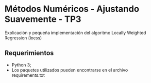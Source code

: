 # Métodos Numéricos - Ajustando Suavemente - TP3
Explicación y pequeña implementación del algoritmo Locally Weighted Regression (loess) 

## Requerimientos
- Python 3;
- Los paquetes utilizados pueden encontrarse en el archivo requirements.txt
